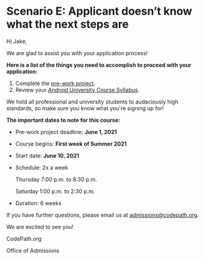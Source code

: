 # Scenario E: Applicant doesn’t know what the next steps are
Hi Jake,


We are glad to assist you with your application process!

**Here is a list of the things you need to accomplish to proceed with your application:**

1.	Complete the [pre-work project](https://courses.codepath.org/snippets/android_university/prework).
2.	Review your [Android University Course Syllabus](https://courses.codepath.org/snippets/android_university/syllabus).

We hold all professional and university students to audaciously high standards, so make sure you know what you're signing up for!

**The important dates to note for this course:**
* 	Pre-work project deadline: **June 1, 2021**
* Course begins: **First week of Summer 2021**
* Start date: **June 10, 2021**
* Schedule: 2x a week
 
   Thursday 7:00 p.m. to 8:30 p.m.
   
   Saturday 1:00 p.m. to 2:30 p.m.
* Duration: 6 weeks

If you have further questions, please email us at admissions@codepath.org.

We are excited to see you!

CodePath.org

Office of Admissions
